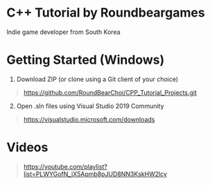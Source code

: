 # C++ Tutorial by Roundbeargames

Indie game developer from South Korea


# Getting Started (Windows)

1. Download ZIP (or clone using a Git client of your choice)

> https://github.com/RoundBearChoi/CPP_Tutorial_Projects.git

2. Open .sln files using Visual Studio 2019 Community 

> https://visualstudio.microsoft.com/downloads


# Videos

> https://youtube.com/playlist?list=PLWYGofN_jX5Apmb8pJUD8NN3KskHW2lcy
